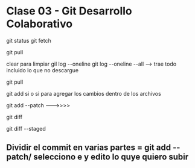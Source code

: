 # Clase 03 - Git Desarrollo Colaborativo

git status
git fetch

git pull

clear para limpiar 
gil log --oneline
git log --oneline --all  --> trae todo incluido lo que no descargue

git pull

git add si o si para agregar los cambios dentro de los archivos

git add --patch --->>>> 

git diff

git diff --staged


## Dividir el commit en varias partes = git add --patch/ selecciono e y edito lo quye quiero subir

